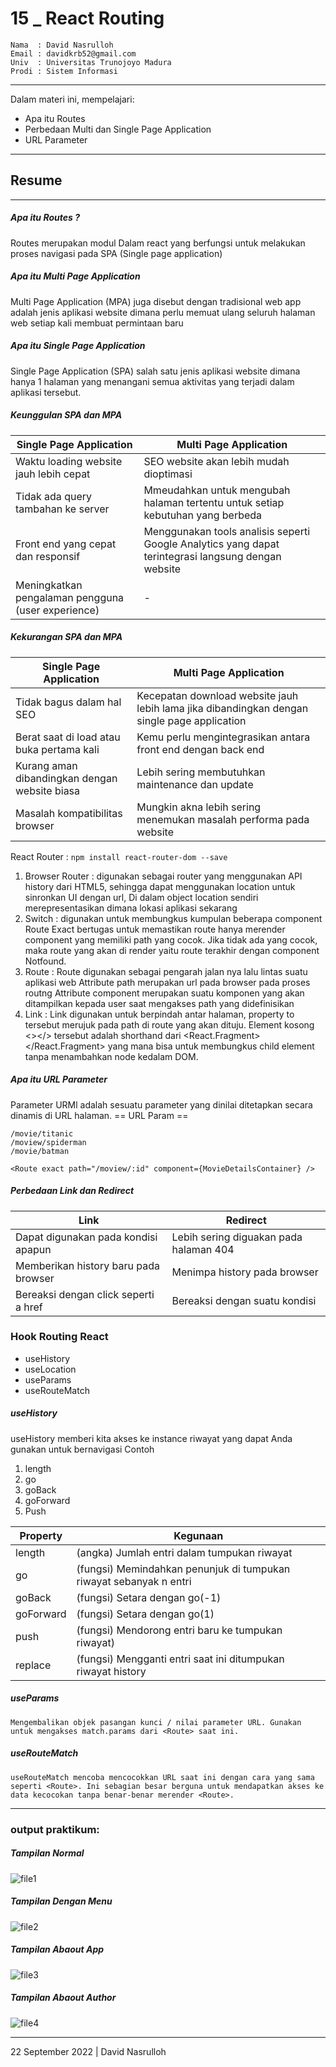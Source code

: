 # 15 \_ React Routing

```
Nama  : David Nasrulloh
Email : davidkrb52@gmail.com
Univ  : Universitas Trunojoyo Madura
Prodi : Sistem Informasi
```

---

Dalam materi ini, mempelajari:

- Apa itu Routes
- Perbedaan Multi dan Single Page Application
- URL Parameter

---

## Resume

---

##### Apa itu Routes ?

Routes merupakan modul Dalam react yang berfungsi untuk melakukan proses navigasi pada SPA (Single page application)

##### Apa itu Multi Page Application

Multi Page Application (MPA) juga disebut dengan tradisional web app adalah jenis aplikasi website dimana perlu memuat ulang seluruh halaman web setiap kali membuat permintaan baru

##### Apa itu Single Page Application

Single Page Application (SPA) salah satu jenis aplikasi website dimana hanya 1 halaman yang menangani semua aktivitas yang terjadi dalam aplikasi tersebut.

##### Keunggulan SPA dan MPA

| Single Page Application                            | Multi Page Application                                                                              |
| -------------------------------------------------- | --------------------------------------------------------------------------------------------------- |
| Waktu loading website jauh lebih cepat             | SEO website akan lebih mudah dioptimasi                                                             |
| Tidak ada query tambahan ke server                 | Mmeudahkan untuk mengubah halaman tertentu untuk setiap kebutuhan yang berbeda                      |
| Front end yang cepat dan responsif                 | Menggunakan tools analisis seperti Google Analytics yang dapat terintegrasi langsung dengan website |
| Meningkatkan pengalaman pengguna (user experience) | -                                                                                                   |

##### Kekurangan SPA dan MPA

| Single Page Application                       | Multi Page Application                                                                      |
| --------------------------------------------- | ------------------------------------------------------------------------------------------- |
| Tidak bagus dalam hal SEO                     | Kecepatan download website jauh lebih lama jika dibandingkan dengan single page application |
| Berat saat di load atau buka pertama kali     | Kemu perlu mengintegrasikan antara front end dengan back end                                |
| Kurang aman dibandingkan dengan website biasa | Lebih sering membutuhkan maintenance dan update                                             |
| Masalah kompatibilitas browser                | Mungkin akna lebih sering menemukan masalah performa pada website                           |

React Router :
`npm install react-router-dom --save`

1. Browser Router : digunakan sebagai router yang menggunakan API history dari HTML5, sehingga dapat menggunakan location untuk sinronkan UI dengan url, Di dalam object location sendiri merepresentasikan dimana lokasi aplikasi sekarang
2. Switch : digunakan untuk membungkus kumpulan beberapa component Route
   Exact bertugas untuk memastikan route hanya merender component yang memiliki path yang cocok. Jika tidak ada yang cocok, maka route yang akan di render yaitu route terakhir dengan component Notfound.
3. Route : Route digunakan sebagai pengarah jalan nya lalu lintas suatu aplikasi web
   Attribute path merupakan url pada browser pada proses routng
   Attribute component merupakan suatu komponen yang akan ditampilkan kepada user saat mengakses path yang didefinisikan
4. Link : Link digunakan untuk berpindah antar halaman, property to tersebut merujuk pada path di route yang akan dituju.
   Element kosong <></> tersebut adalah shorthand dari <React.Fragment></React.Fragment> yang mana bisa untuk membungkus child element tanpa menambahkan node kedalam DOM.

##### Apa itu URL Parameter

Parameter URMl adalah sesuatu parameter yang dinilai ditetapkan secara dinamis di URL halaman.
== URL Param ==

```
/movie/titanic
/moview/spiderman
/movie/batman

<Route exact path="/moview/:id" component={MovieDetailsContainer} />
```

##### Perbedaan Link dan Redirect

| Link                                 | Redirect                               |
| ------------------------------------ | -------------------------------------- |
| Dapat digunakan pada kondisi apapun  | Lebih sering diguakan pada halaman 404 |
| Memberikan history baru pada browser | Menimpa history pada browser           |
| Bereaksi dengan click seperti a href | Bereaksi dengan suatu kondisi          |

### Hook Routing React

- useHistory
- useLocation
- useParams
- useRouteMatch

##### useHistory

useHistory memberi kita akses ke instance riwayat yang dapat Anda gunakan untuk bernavigasi
Contoh

1. length
2. go
3. goBack
4. goForward
5. Push

| Property  | Kegunaan                                                           |
| --------- | ------------------------------------------------------------------ |
| length    | (angka) Jumlah entri dalam tumpukan riwayat                        |
| go        | (fungsi) Memindahkan penunjuk di tumpukan riwayat sebanyak n entri |
| goBack    | (fungsi) Setara dengan go(-1)                                      |
| goForward | (fungsi) Setara dengan go(1)                                       |
| push      | (fungsi) Mendorong entri baru ke tumpukan riwayat)                 |
| replace   | (fungsi) Mengganti entri saat ini ditumpukan riwayat history       |

##### useParams

```
Mengembalikan objek pasangan kunci / nilai parameter URL. Gunakan untuk mengakses match.params dari <Route> saat ini.
```

##### useRouteMatch

```
useRouteMatch mencoba mencocokkan URL saat ini dengan cara yang sama seperti <Route>. Ini sebagian besar berguna untuk mendapatkan akses ke data kecocokan tanpa benar-benar merender <Route>.
```

---

### output praktikum:

##### Tampilan Normal

![file1](./screenshots/prak1.png)

##### Tampilan Dengan Menu

![file2](./screenshots/prak2.png)

##### Tampilan Abaout App

![file3](./screenshots/prak3.png)

##### Tampilan Abaout Author

![file4](./screenshots/prak4.png)

---

22 September 2022 | David Nasrulloh
